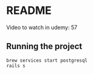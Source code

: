 # README

Video to watch in udemy: 57

## Running the project

```
brew services start postgresql
rails s
```